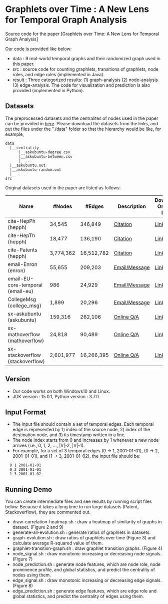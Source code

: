 # Graphlets over Time : A New Lens for Temporal Graph Analysis
Source code for the paper [Graphlets over Time: A New Lens for Temporal Graph Analysis]

Our code is provided like below:
* data : 9 real-world temporal graphs and their randomized graph used in this paper. 
* src : source code for counting graphlets, transitions of graphlets, node roles, and edge roles (implemented in Java).
* result : Three categorized results: (1) graph-analysis (2) node-analysis (3) edge-analysis. The code for visualization and prediction is also provided (implemented in Python). 

## Datasets
The preprocessed datasets and the centralites of nodes used in the paper can be provided in [here](https://www.dropbox.com/sh/8vkizmq2mzknav4/AACGR-ZOWHJ4JkLqWWMeZSIGa?dl=0). Please download the datasets from the links, and put the files under the "./data" folder so that the hierarchy would be like, for example, 
```
data
  |__centrality
      |__askubuntu-degree.csv
      |__askubuntu-between.csv
      |__...
  |__askubuntu.out
  |__askubuntu-random.out
  |__ ...
src
```

Original datasets used in the paper are listed as follows:

| Name                             	| #Nodes    | #Edges    	| Description                                                             		| Download Original Data                                                                       |
|-----------------------------------|-----------|---------------|-------------------------------------------------------------------------------|--------------------------------------------------------------------------------|
| cite-HepPh (hepph)    			| 34,545    | 346,849   	| [Citation](https://snap.stanford.edu/data/cit-HepPh.html) 					| [Link](https://snap.stanford.edu/data/cit-HepPh.txt.gz) |
| cite-HepTh (hepph)    			| 18,477    | 136,190      	| [Citation](https://snap.stanford.edu/data/cit-HepTh.html) 					| [Link](https://snap.stanford.edu/data/cit-HepTh.txt.gz) |
| cite-Patents (hepph)    			| 3,774,362 | 16,512,782   	| [Citation](https://snap.stanford.edu/data/cit-Patents.html) 					| [Link](https://snap.stanford.edu/data/cit-Patents.txt.gz) |
| email-Enron (enron)    			| 55,655    | 209,203	   	| [Email/Message](http://www.cs.cmu.edu/~enron) 								| [Link](https://www.cs.cmu.edu/~./enron/enron_mail_20150507.tar.gz) |
| email-EU-core-temporal (email-eu) | 986     	| 24,929   		| [Email/Message](https://snap.stanford.edu/data/email-Eu-core-temporal.html) 	| [Link](https://snap.stanford.edu/data/email-Eu-core-temporal.txt.gz) |
| CollegeMsg (college_msg) 			| 1,899     | 20,296   		| [Email/Message](https://snap.stanford.edu/data/CollegeMsg.html) 				| [Link](https://snap.stanford.edu/data/CollegeMsg.txt.gz) |
| sx-askubuntu (askubuntu)    		| 159,316   | 262,106   	| [Online Q/A](https://snap.stanford.edu/data/sx-askubuntu.html) 				| [Link](https://snap.stanford.edu/data/sx-askubuntu.txt.gz) |
| sx-mathoverflow (mathoverflow)    | 24,818    | 90,489	   	| [Online Q/A](https://snap.stanford.edu/data/sx-mathoverflow.html) 			| [Link](https://snap.stanford.edu/data/sx-mathoverflow.txt.gz) |
| sx-stackoverflow (stackoverflow)  | 2,601,977 | 16,266,395	| [Online Q/A](https://snap.stanford.edu/data/sx-stackoverflow.html) 			| [Link](https://snap.stanford.edu/data/sx-stackoverflow.txt.gz) |


## Version
 * Our code works on both Windows10 and Linux. 
 * JDK version : 15.0.1, Python version : 3.7.0.

## Input Format
 * The input file should contain a set of temporal edges. Each temporal edge is represented by 1) index of the source node, 2) index of the destination node, and 3) its timestamp written in a line.
 * The node index starts from 0 and increases by 1 whenever a new node arrives (i.e., 0, 1, 2, ..., |V|-2, |V|-1).
 * For example, for a set of 3 temporal edges (0 → 1, 2001-01-01), (0 → 2, 2001-01-01), and (1 → 3, 2001-01-02), the input file should be: 
```
  0 1 2001-01-01
  0 2 2001-01-01
  1 3 2001-01-02
```

## Running Demo
You can create intermediate files and see results by running script files below. Because it takes a long time to run large datasets (Patent, Stackoverflow), they are commented out.
 * draw-correlation-heatmap.sh : draw a heatmap of similarity of graphs in dataset. (Figure 2 and 9)
 * generate-all-evolution.sh : generate ratios of graphlets in datasets. 
 * graph-evolution.sh : draw ratios of graphlets over time (Figure 3) and calculate average R-squared value of them. 
 * graphlet-transition-graph.sh : draw graphlet transition graphs. (Figure 4)
 * node_signal.sh :  draw monotonic increasing or decreasing node signals. (Figure 7)
 * node_prediction.sh : generate node features, which are node role, node prominence profile, and global statistics, and predict the centrality of nodes using them.  
 * edge_signal.sh : draw monotonic increasing or decreasing edge signals. (Figure 8)
 * edge_prediction.sh : generate edge features, which are edge role and global statistics, and predict the centrality of edges using them.
